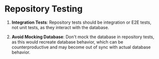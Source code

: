 # Repository Testing

1. **Integration Tests**: Repository tests should be integration or E2E tests, not unit tests, as they interact with the database.

2. **Avoid Mocking Database**: Don't mock the database in repository tests, as this would recreate database behavior, which can be counterproductive and may become out of sync with actual database behavior.